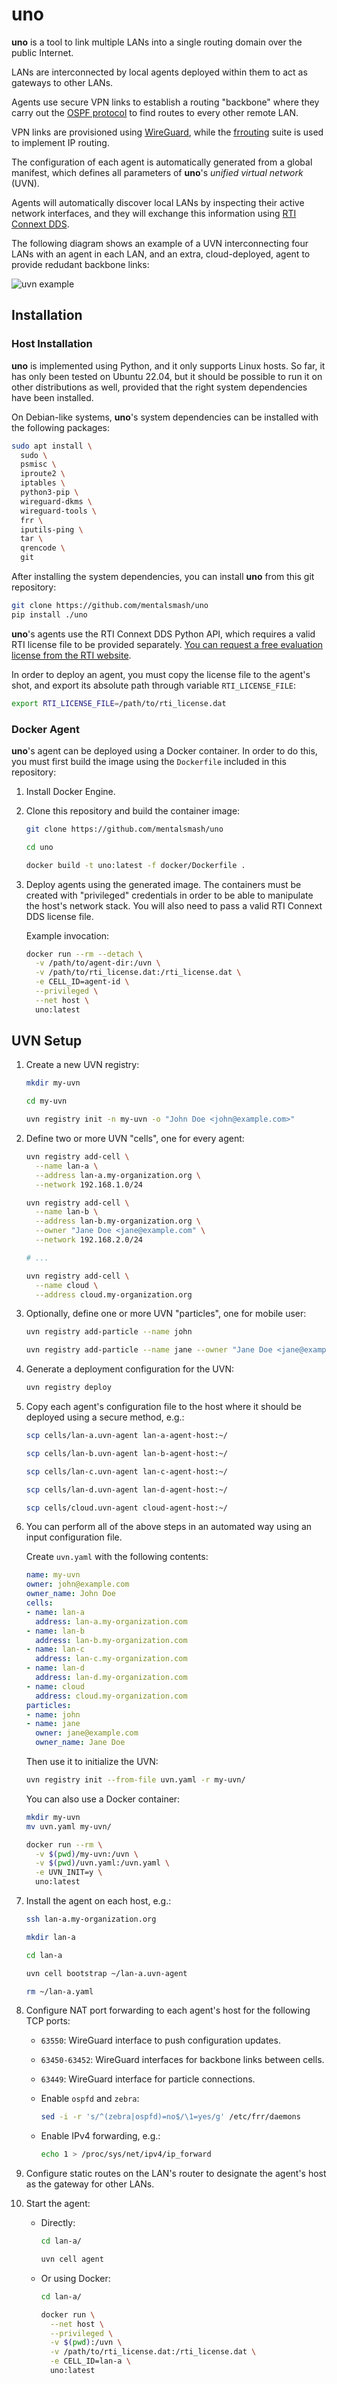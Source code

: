 # uno

**uno** is a tool to link multiple LANs into a single routing domain over the public Internet.

LANs are interconnected by local agents deployed within them to act as gateways to
other LANs.

Agents use secure VPN links to establish a routing "backbone" where they
carry out the [OSPF protocol](https://en.wikipedia.org/wiki/Open_Shortest_Path_First)
to find routes to every other remote LAN.

VPN links are provisioned using [WireGuard](https://www.wireguard.com/), while
the [frrouting](https://frrouting.org/) suite is used to implement IP routing.

The configuration of each agent is automatically generated from a global manifest,
which defines all parameters of **uno**'s *unified virtual network* (UVN).

Agents will automatically discover local LANs by inspecting their active
network interfaces, and they will exchange this information using
[RTI Connext DDS](https://www.rti.com/products/connext-dds-professional).

The following diagram shows an example of a UVN interconnecting four LANs with
an agent in each LAN, and an extra, cloud-deployed, agent to provide redudant
backbone links:

![uvn example](docs/static/uvn.png "UVN Example")

## Installation

### Host Installation

**uno** is implemented using Python, and it only supports Linux hosts.
So far, it has only been tested on Ubuntu 22.04, but it should
be possible to run it on other distributions as well, provided that the
right system dependencies have been installed.

On Debian-like systems, **uno**'s system dependencies can be installed with the following packages:

```sh
sudo apt install \
  sudo \
  psmisc \
  iproute2 \
  iptables \
  python3-pip \
  wireguard-dkms \
  wireguard-tools \
  frr \
  iputils-ping \
  tar \
  qrencode \
  git 
```

After installing the system dependencies, you can install **uno** from
this git repository:

```sh
git clone https://github.com/mentalsmash/uno
pip install ./uno
```

**uno**'s agents use the RTI Connext DDS Python API, which requires a valid RTI license file to be provided separately. [You can request a free evaluation license from the RTI website](https://www.rti.com/free-trial).

In order to deploy an agent, you must copy the license file to the agent's shot, and export its absolute path through variable `RTI_LICENSE_FILE`:

```sh
export RTI_LICENSE_FILE=/path/to/rti_license.dat
```

### Docker Agent

**uno**'s agent can be deployed using a Docker container.
In order to do this, you must first build the image using
the `Dockerfile` included in this repository:

1. Install Docker Engine.

2. Clone this repository and build the container image:

   ```sh
   git clone https://github.com/mentalsmash/uno

   cd uno

   docker build -t uno:latest -f docker/Dockerfile .
   
   ```

3. Deploy agents using the generated image. The containers must be
   created with "privileged" credentials in order to be able to manipulate
   the host's network stack. You will also need to pass a valid
   RTI Connext DDS license file.

   Example invocation:

   ```sh
   docker run --rm --detach \
     -v /path/to/agent-dir:/uvn \
     -v /path/to/rti_license.dat:/rti_license.dat \
     -e CELL_ID=agent-id \
     --privileged \
     --net host \
     uno:latest
   ```

## UVN Setup

1. Create a new UVN registry:

   ```sh
   mkdir my-uvn

   cd my-uvn

   uvn registry init -n my-uvn -o "John Doe <john@example.com>"
   ```

2. Define two or more UVN "cells", one for every agent:

   ```sh
   uvn registry add-cell \
     --name lan-a \
     --address lan-a.my-organization.org \
     --network 192.168.1.0/24

   uvn registry add-cell \
     --name lan-b \
     --address lan-b.my-organization.org \
     --owner "Jane Doe <jane@example.com" \
     --network 192.168.2.0/24

   # ...

   uvn registry add-cell \
     --name cloud \
     --address cloud.my-organization.org
   ```

3. Optionally, define one or more UVN "particles", one for mobile user:

   ```sh
   uvn registry add-particle --name john

   uvn registry add-particle --name jane --owner "Jane Doe <jane@example.com"
   ```

4. Generate a deployment configuration for the UVN:

   ```sh
   uvn registry deploy
   ```

5. Copy each agent's configuration file to the host where it should be deployed using a secure
   method, e.g.:

   ```sh
   scp cells/lan-a.uvn-agent lan-a-agent-host:~/

   scp cells/lan-b.uvn-agent lan-b-agent-host:~/

   scp cells/lan-c.uvn-agent lan-c-agent-host:~/

   scp cells/lan-d.uvn-agent lan-d-agent-host:~/

   scp cells/cloud.uvn-agent cloud-agent-host:~/
   ```

6. You can perform all of the above steps in an automated way using an input configuration file.

   Create `uvn.yaml` with the following contents:

   ```yaml
   name: my-uvn
   owner: john@example.com
   owner_name: John Doe
   cells:
   - name: lan-a
     address: lan-a.my-organization.com
   - name: lan-b
     address: lan-b.my-organization.com
   - name: lan-c
     address: lan-c.my-organization.com
   - name: lan-d
     address: lan-d.my-organization.com
   - name: cloud
     address: cloud.my-organization.com
   particles:
   - name: john
   - name: jane
     owner: jane@example.com
     owner_name: Jane Doe
   ```

   Then use it to initialize the UVN:

   ```sh
   uvn registry init --from-file uvn.yaml -r my-uvn/
   ```

   You can also use a Docker container:

   ```sh
   mkdir my-uvn
   mv uvn.yaml my-uvn/

   docker run --rm \
     -v $(pwd)/my-uvn:/uvn \
     -v $(pwd)/uvn.yaml:/uvn.yaml \
     -e UVN_INIT=y \
     uno:latest
   ```

7. Install the agent on each host, e.g.:

   ```sh
   ssh lan-a.my-organization.org

   mkdir lan-a

   cd lan-a
   
   uvn cell bootstrap ~/lan-a.uvn-agent
   
   rm ~/lan-a.yaml
   ```

8. Configure NAT port forwarding to each agent's host for the following TCP ports:

   - `63550`: WireGuard interface to push configuration updates.
   - `63450-63452`: WireGuard interfaces for backbone links between cells.
   - `63449`: WireGuard interface for particle connections.

   - Enable `ospfd` and `zebra`:

     ```sh
     sed -i -r 's/^(zebra|ospfd)=no$/\1=yes/g' /etc/frr/daemons
     ```

   - Enable IPv4 forwarding, e.g.:

     ```sh
     echo 1 > /proc/sys/net/ipv4/ip_forward
     ```

9. Configure static routes on the LAN's router to designate the agent's host
   as the gateway for other LANs.

10. Start the agent:

    - Directly:

      ```sh
      cd lan-a/

      uvn cell agent
      ```

    - Or using Docker:

      ```sh
      cd lan-a/

      docker run \
        --net host \
        --privileged \
        -v $(pwd):/uvn \
        -v /path/to/rti_license.dat:/rti_license.dat \
        -e CELL_ID=lan-a \
        uno:latest
      ```
